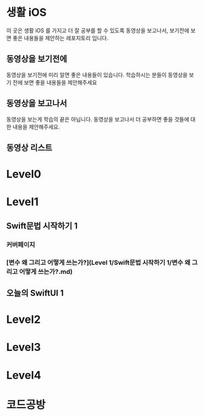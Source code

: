 # 생활 iOS

이 곳은 생활 iOS 를 가지고 더 잘 공부를 할 수 있도록 동영상을 보고나서, 보기전에 보면 좋은 내용들을 제안하는 레포지토리 입니다.

## 동영상을 보기전에
동영상을 보기전에 미리 알면 좋은 내용들이 있습니다. 학습하시는 분들이 동영상을 보기 전에 보면 좋을 내용들을 제안해주세요

## 동영상을 보고나서
동영상을 보는게 학습의 끝은 아닙니다. 동영상을 보고나서 더 공부하면 좋을 것들에 대한 내용을 제안해주세요.


## 동영상 리스트

# Level0

# Level1
## Swift문법 시작하기 1
### 커버페이지
### [변수 왜 그리고 어떻게 쓰는가?](Level 1/Swift문법 시작하기 1/변수 왜 그리고 어떻게 쓰는가?.md)

## 오늘의 SwiftUI 1

# Level2

# Level3

# Level4

# 코드공방

